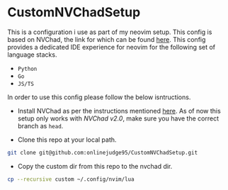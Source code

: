 # CustomNVChadSetup

This is a configuration i use as part of my neovim setup. This config is based on NVChad, the link for which can be found [here](https://nvchad.com/).
This config provides a dedicated IDE experience for neovim for the following set of language stacks.

- `Python`
- `Go`
- `JS/TS`

In order to use this config please follow the below isntructions.

- Install NVChad as per the instructions mentioned [here](https://nvchad.com/docs/quickstart/install). As of now this setup only works with _NVChad v2.0_, make sure you have the correct branch as `head`.

- Clone this repo at your local path.

```bash
git clone git@github.com:onlinejudge95/CustomNVChadSetup.git
```

- Copy the custom dir from this repo to the nvchad dir.

```bash
cp --recursive custom ~/.config/nvim/lua
```
